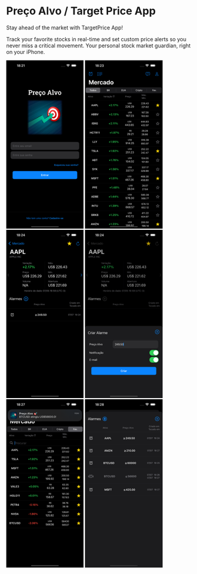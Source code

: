 # Preço Alvo / Target Price App

Stay ahead of the market with TargetPrice App!

Track your favorite stocks in real-time and set custom price alerts so you never miss a critical movement. Your personal stock market guardian, right on your iPhone.

<img src="images/login-d.png" height="450">
<img src="images/stocks-d.png" height="450">
<img src="images/stock-view-d.png" height="450">
<img src="images/alarm-creation-d.png" height="450">
<img src="images/popup-d.png" height="450">
<img src="images/alarms-view-d.png" height="450">
